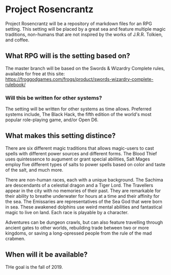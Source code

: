 # Project Rosencrantz
Project Rosencrantz will be a repository of markdown files for an RPG setting. This setting will be placed by a great sea and feature multiple magic traditions, non-humans that are not inspired by the works of J.R.R. Tolkien, and coffee.
## What RPG will is the setting based on?
The master branch will be based on the Swords & Wizardry Complete rules, available for free at this site:
https://froggodgames.com/frogs/product/swords-wizardry-complete-rulebook/ 

### Will this be written for other systems?
The setting will be written for other systems as time allows. Preferred systems include, The Black Hack, the fifth edition of the world's most popular role-playing game, and/or Open D6.

## What makes this setting distince?
There are six different magic traditions that allows magic-users to cast spells with different power sources and different forms. The Blood Thief uses quintessence to augument or grant special abilities, Salt Mages employ five different types of salts to power spells based on color and taste of the salt, and much more.

There are non-human races, each with a unique background. The Sachima are descendants of a celestial dragon and a Tiger Lord. The Travellers appear in the city with no memories of their past. They are remarkable for their ability to breathe underwater for hours at a time and their affinity for the sea. The Emissaries are representatives of the Sea God that were born in sea. These awakened dolphins use weird mental abilities and fantastical magic to live on land. Each race is playable by a character.

Adventures can be dungeon crawls, but can also feature travelling through ancient gates to other worlds, rebuilding trade between two or more kingdoms, or saving a long-opressed people from the rule of the mad crabmen.

## When will it be available?
THe goal is the fall of 2019.
